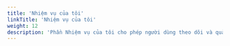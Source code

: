 ```yaml
---
title: 'Nhiệm vụ của tôi'
linkTitle: 'Nhiệm vụ của tôi'
weight: 12
description: 'Phần Nhiệm vụ của tôi cho phép người dùng theo dõi và quản lý các nhiệm vụ cá nhân của họ. Bạn sẽ tìm hiểu cách xem danh sách các nhiệm vụ, cập nhật tiến độ và hoàn thành chúng'
---
```

